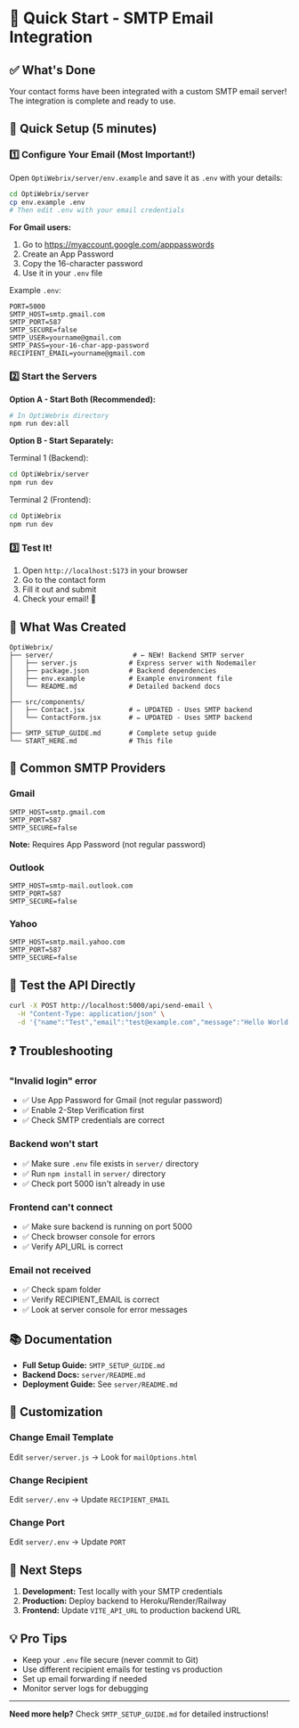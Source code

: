 # 🚀 Quick Start - SMTP Email Integration

## ✅ What's Done

Your contact forms have been integrated with a custom SMTP email server! The integration is complete and ready to use.

## 🎯 Quick Setup (5 minutes)

### 1️⃣ Configure Your Email (Most Important!)

Open `OptiWebrix/server/env.example` and save it as `.env` with your details:

```bash
cd OptiWebrix/server
cp env.example .env
# Then edit .env with your email credentials
```

**For Gmail users:**
1. Go to https://myaccount.google.com/apppasswords
2. Create an App Password
3. Copy the 16-character password
4. Use it in your `.env` file

Example `.env`:
```env
PORT=5000
SMTP_HOST=smtp.gmail.com
SMTP_PORT=587
SMTP_SECURE=false
SMTP_USER=yourname@gmail.com
SMTP_PASS=your-16-char-app-password
RECIPIENT_EMAIL=yourname@gmail.com
```

### 2️⃣ Start the Servers

**Option A - Start Both (Recommended):**
```bash
# In OptiWebrix directory
npm run dev:all
```

**Option B - Start Separately:**

Terminal 1 (Backend):
```bash
cd OptiWebrix/server
npm run dev
```

Terminal 2 (Frontend):
```bash
cd OptiWebrix
npm run dev
```

### 3️⃣ Test It!

1. Open `http://localhost:5173` in your browser
2. Go to the contact form
3. Fill it out and submit
4. Check your email! 📧

## 📁 What Was Created

```
OptiWebrix/
├── server/                    # ← NEW! Backend SMTP server
│   ├── server.js             # Express server with Nodemailer
│   ├── package.json          # Backend dependencies
│   ├── env.example           # Example environment file
│   └── README.md             # Detailed backend docs
│
├── src/components/
│   ├── Contact.jsx           # ✏️ UPDATED - Uses SMTP backend
│   └── ContactForm.jsx       # ✏️ UPDATED - Uses SMTP backend
│
├── SMTP_SETUP_GUIDE.md       # Complete setup guide
└── START_HERE.md             # This file
```

## 🔧 Common SMTP Providers

### Gmail
```env
SMTP_HOST=smtp.gmail.com
SMTP_PORT=587
SMTP_SECURE=false
```
**Note:** Requires App Password (not regular password)

### Outlook
```env
SMTP_HOST=smtp-mail.outlook.com
SMTP_PORT=587
SMTP_SECURE=false
```

### Yahoo
```env
SMTP_HOST=smtp.mail.yahoo.com
SMTP_PORT=587
SMTP_SECURE=false
```

## 🧪 Test the API Directly

```bash
curl -X POST http://localhost:5000/api/send-email \
  -H "Content-Type: application/json" \
  -d '{"name":"Test","email":"test@example.com","message":"Hello World!"}'
```

## ❓ Troubleshooting

### "Invalid login" error
- ✅ Use App Password for Gmail (not regular password)
- ✅ Enable 2-Step Verification first
- ✅ Check SMTP credentials are correct

### Backend won't start
- ✅ Make sure `.env` file exists in `server/` directory
- ✅ Run `npm install` in `server/` directory
- ✅ Check port 5000 isn't already in use

### Frontend can't connect
- ✅ Make sure backend is running on port 5000
- ✅ Check browser console for errors
- ✅ Verify API_URL is correct

### Email not received
- ✅ Check spam folder
- ✅ Verify RECIPIENT_EMAIL is correct
- ✅ Look at server console for error messages

## 📚 Documentation

- **Full Setup Guide:** `SMTP_SETUP_GUIDE.md`
- **Backend Docs:** `server/README.md`
- **Deployment Guide:** See `server/README.md`

## 🎨 Customization

### Change Email Template
Edit `server/server.js` → Look for `mailOptions.html`

### Change Recipient
Edit `server/.env` → Update `RECIPIENT_EMAIL`

### Change Port
Edit `server/.env` → Update `PORT`

## 🚀 Next Steps

1. **Development:** Test locally with your SMTP credentials
2. **Production:** Deploy backend to Heroku/Render/Railway
3. **Frontend:** Update `VITE_API_URL` to production backend URL

## 💡 Pro Tips

- Keep your `.env` file secure (never commit to Git)
- Use different recipient emails for testing vs production
- Set up email forwarding if needed
- Monitor server logs for debugging

---

**Need more help?** Check `SMTP_SETUP_GUIDE.md` for detailed instructions!
